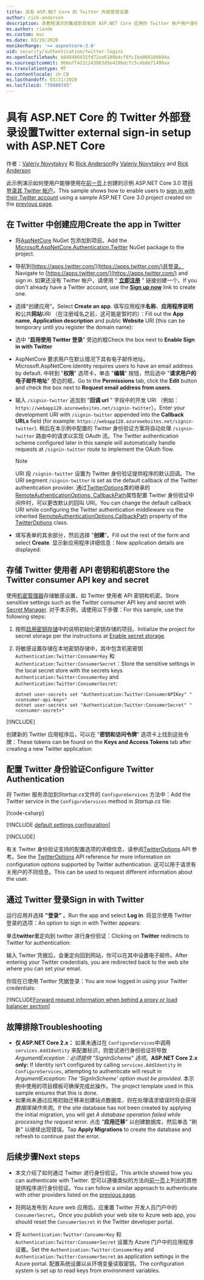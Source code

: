 ```yaml
---
title: 具有 ASP.NET Core 的 Twitter 外部登录设置
author: rick-anderson
description: 本教程演示的集成到现有的 ASP.NET Core 应用的 Twitter 帐户用户身份验证。
ms.author: riande
ms.custom: mvc
ms.date: 03/19/2020
monikerRange: '>= aspnetcore-3.0'
uid: security/authentication/twitter-logins
ms.openlocfilehash: b848486415fd72ce6180b4cf8fc1ba00410d694a
ms.sourcegitcommit: 9b6e7f421c243963d5e419bdcfc5c4bde71499aa
ms.translationtype: MT
ms.contentlocale: zh-CN
ms.lasthandoff: 03/21/2020
ms.locfileid: "79989745"
---
```

# <a name="twitter-external-sign-in-setup-with-aspnet-core"></a><span data-ttu-id="1f67f-103">具有 ASP.NET Core 的 Twitter 外部登录设置</span><span class="sxs-lookup"><span data-stu-id="1f67f-103">Twitter external sign-in setup with ASP.NET Core</span></span>

<span data-ttu-id="1f67f-104">作者：[Valeriy Novytskyy](https://github.com/01binary) 和 [Rick Anderson](https://twitter.com/RickAndMSFT)</span><span class="sxs-lookup"><span data-stu-id="1f67f-104">By [Valeriy Novytskyy](https://github.com/01binary) and [Rick Anderson](https://twitter.com/RickAndMSFT)</span></span>

<span data-ttu-id="1f67f-105">此示例演示如何使用户能够使用在[前一页](xref:security/authentication/social/index)上创建的示例 ASP.NET Core 3.0 项目[登录其 Twitter 帐户](https://dev.twitter.com/web/sign-in/desktop-browser)。</span><span class="sxs-lookup"><span data-stu-id="1f67f-105">This sample shows how to enable users to [sign in with their Twitter account](https://dev.twitter.com/web/sign-in/desktop-browser) using a sample ASP.NET Core 3.0 project created on the [previous page](xref:security/authentication/social/index).</span></span>

## <a name="create-the-app-in-twitter"></a><span data-ttu-id="1f67f-106">在 Twitter 中创建应用</span><span class="sxs-lookup"><span data-stu-id="1f67f-106">Create the app in Twitter</span></span>

* <span data-ttu-id="1f67f-107">将[AspNetCore](https://www.nuget.org/packages/Microsoft.AspNetCore.Authentication.Twitter/3.0.0) NuGet 包添加到项目。</span><span class="sxs-lookup"><span data-stu-id="1f67f-107">Add the [Microsoft.AspNetCore.Authentication.Twitter](https://www.nuget.org/packages/Microsoft.AspNetCore.Authentication.Twitter/3.0.0) NuGet package to the project.</span></span>

* <span data-ttu-id="1f67f-108">导航到[https://apps.twitter.com/](https://apps.twitter.com/)并登录。</span><span class="sxs-lookup"><span data-stu-id="1f67f-108">Navigate to [https://apps.twitter.com/](https://apps.twitter.com/) and sign in.</span></span> <span data-ttu-id="1f67f-109">如果还没有 Twitter 帐户，请使用 " **[立即注册](https://twitter.com/signup)** " 链接创建一个。</span><span class="sxs-lookup"><span data-stu-id="1f67f-109">If you don't already have a Twitter account, use the **[Sign up now](https://twitter.com/signup)** link to create one.</span></span>

* <span data-ttu-id="1f67f-110">选择“创建应用”。</span><span class="sxs-lookup"><span data-stu-id="1f67f-110">Select **Create an app**.</span></span> <span data-ttu-id="1f67f-111">填写应用程序**名称**、**应用程序说明**和公共**网站**URI （在注册域名之前，这可能是暂时的）：</span><span class="sxs-lookup"><span data-stu-id="1f67f-111">Fill out the **App name**, **Application description** and public **Website** URI (this can be temporary until you register the domain name):</span></span>

* <span data-ttu-id="1f67f-112">选中 "**启用使用 Twitter 登录**" 旁边的框</span><span class="sxs-lookup"><span data-stu-id="1f67f-112">Check the box next to **Enable Sign in with Twitter**</span></span>

* <span data-ttu-id="1f67f-113">AspNetCore 要求用户在默认情况下具有电子邮件地址。</span><span class="sxs-lookup"><span data-stu-id="1f67f-113">Microsoft.AspNetCore.Identity requires users to have an email address by default.</span></span> <span data-ttu-id="1f67f-114">中转到 "**权限**" 选项卡，单击 "**编辑**" 按钮，然后选中 "**请求用户的电子邮件地址**" 旁边的框。</span><span class="sxs-lookup"><span data-stu-id="1f67f-114">Go to the **Permissions** tab, click the **Edit** button and check the box next to **Request email address from users**.</span></span>

* <span data-ttu-id="1f67f-115">输入 `/signin-twitter` 追加到 "**回调 url** " 字段中的开发 URI （例如： `https://webapp128.azurewebsites.net/signin-twitter`）。</span><span class="sxs-lookup"><span data-stu-id="1f67f-115">Enter your development URI with `/signin-twitter` appended into the **Callback URLs** field (for example: `https://webapp128.azurewebsites.net/signin-twitter`).</span></span> <span data-ttu-id="1f67f-116">稍后在本示例中配置的 Twitter 身份验证方案将自动处理 `/signin-twitter` 路由中的请求以实现 OAuth 流。</span><span class="sxs-lookup"><span data-stu-id="1f67f-116">The Twitter authentication scheme configured later in this sample will automatically handle requests at `/signin-twitter` route to implement the OAuth flow.</span></span>

  > [!NOTE]
  > <span data-ttu-id="1f67f-117">URI 段 `/signin-twitter` 设置为 Twitter 身份验证提供程序的默认回调。</span><span class="sxs-lookup"><span data-stu-id="1f67f-117">The URI segment `/signin-twitter` is set as the default callback of the Twitter authentication provider.</span></span> <span data-ttu-id="1f67f-118">通过[TwitterOptions](/dotnet/api/microsoft.aspnetcore.authentication.twitter.twitteroptions)类的继承的[RemoteAuthenticationOptions. CallbackPath](/dotnet/api/microsoft.aspnetcore.authentication.remoteauthenticationoptions.callbackpath)属性配置 Twitter 身份验证中间件时，可以更改默认的回叫 URI。</span><span class="sxs-lookup"><span data-stu-id="1f67f-118">You can change the default callback URI while configuring the Twitter authentication middleware via the inherited [RemoteAuthenticationOptions.CallbackPath](/dotnet/api/microsoft.aspnetcore.authentication.remoteauthenticationoptions.callbackpath) property of the [TwitterOptions](/dotnet/api/microsoft.aspnetcore.authentication.twitter.twitteroptions) class.</span></span>

* <span data-ttu-id="1f67f-119">填写表单的其余部分，然后选择 "**创建**"。</span><span class="sxs-lookup"><span data-stu-id="1f67f-119">Fill out the rest of the form and select **Create**.</span></span> <span data-ttu-id="1f67f-120">显示新应用程序详细信息：</span><span class="sxs-lookup"><span data-stu-id="1f67f-120">New application details are displayed:</span></span>

## <a name="store-the-twitter-consumer-api-key-and-secret"></a><span data-ttu-id="1f67f-121">存储 Twitter 使用者 API 密钥和机密</span><span class="sxs-lookup"><span data-stu-id="1f67f-121">Store the Twitter consumer API key and secret</span></span>

<span data-ttu-id="1f67f-122">使用[机密管理器](xref:security/app-secrets)存储敏感设置，如 Twitter 使用者 API 密钥和机密。</span><span class="sxs-lookup"><span data-stu-id="1f67f-122">Store sensitive settings such as the Twitter consumer API key and secret with [Secret Manager](xref:security/app-secrets).</span></span> <span data-ttu-id="1f67f-123">对于本示例，请使用以下步骤：</span><span class="sxs-lookup"><span data-stu-id="1f67f-123">For this sample, use the following steps:</span></span>

1. <span data-ttu-id="1f67f-124">按照[启用密钥存储](xref:security/app-secrets#enable-secret-storage)中的说明初始化密钥存储的项目。</span><span class="sxs-lookup"><span data-stu-id="1f67f-124">Initialize the project for secret storage per the instructions at [Enable secret storage](xref:security/app-secrets#enable-secret-storage).</span></span>
1. <span data-ttu-id="1f67f-125">将敏感设置存储在本地密钥存储中，其中包含机密密钥 `Authentication:Twitter:ConsumerKey` 和 `Authentication:Twitter:ConsumerSecret`：</span><span class="sxs-lookup"><span data-stu-id="1f67f-125">Store the sensitive settings in the local secret store with the secrets keys `Authentication:Twitter:ConsumerKey` and `Authentication:Twitter:ConsumerSecret`:</span></span>

    ```dotnetcli
    dotnet user-secrets set "Authentication:Twitter:ConsumerAPIKey" "<consumer-api-key>"
    dotnet user-secrets set "Authentication:Twitter:ConsumerSecret" "<consumer-secret>"
    ```

[!INCLUDE[](~/includes/environmentVarableColon.md)]

<span data-ttu-id="1f67f-126">创建新的 Twitter 应用程序后，可以在 "**密钥和访问令牌**" 选项卡上找到这些令牌：</span><span class="sxs-lookup"><span data-stu-id="1f67f-126">These tokens can be found on the **Keys and Access Tokens** tab after creating a new Twitter application:</span></span>

## <a name="configure-twitter-authentication"></a><span data-ttu-id="1f67f-127">配置 Twitter 身份验证</span><span class="sxs-lookup"><span data-stu-id="1f67f-127">Configure Twitter Authentication</span></span>

<span data-ttu-id="1f67f-128">将 Twitter 服务添加到*Startup.cs*文件的 `ConfigureServices` 方法中：</span><span class="sxs-lookup"><span data-stu-id="1f67f-128">Add the Twitter service in the `ConfigureServices` method in *Startup.cs* file:</span></span>

[!code-csharp[](~/security/authentication/social/social-code/3.x/StartupTwitter3x.cs?name=snippet&highlight=10-15)]

[!INCLUDE [default settings configuration](includes/default-settings.md)]

[!INCLUDE[](includes/chain-auth-providers.md)]

<span data-ttu-id="1f67f-129">有关 Twitter 身份验证支持的配置选项的详细信息，请参阅[TwitterOptions](/dotnet/api/microsoft.aspnetcore.builder.twitteroptions) API 参考。</span><span class="sxs-lookup"><span data-stu-id="1f67f-129">See the [TwitterOptions](/dotnet/api/microsoft.aspnetcore.builder.twitteroptions) API reference for more information on configuration options supported by Twitter authentication.</span></span> <span data-ttu-id="1f67f-130">这可以用于请求有关用户的不同信息。</span><span class="sxs-lookup"><span data-stu-id="1f67f-130">This can be used to request different information about the user.</span></span>

## <a name="sign-in-with-twitter"></a><span data-ttu-id="1f67f-131">通过 Twitter 登录</span><span class="sxs-lookup"><span data-stu-id="1f67f-131">Sign in with Twitter</span></span>

<span data-ttu-id="1f67f-132">运行应用并选择 **"登录"** 。</span><span class="sxs-lookup"><span data-stu-id="1f67f-132">Run the app and select **Log in**.</span></span> <span data-ttu-id="1f67f-133">将显示使用 Twitter 登录的选项：</span><span class="sxs-lookup"><span data-stu-id="1f67f-133">An option to sign in with Twitter appears:</span></span>

<span data-ttu-id="1f67f-134">单击**twitter**重定向到 twitter 进行身份验证：</span><span class="sxs-lookup"><span data-stu-id="1f67f-134">Clicking on **Twitter** redirects to Twitter for authentication:</span></span>

<span data-ttu-id="1f67f-135">输入 Twitter 凭据后，会重定向回到网站，你可以在其中设置电子邮件。</span><span class="sxs-lookup"><span data-stu-id="1f67f-135">After entering your Twitter credentials, you are redirected back to the web site where you can set your email.</span></span>

<span data-ttu-id="1f67f-136">你现在已使用 Twitter 凭据登录：</span><span class="sxs-lookup"><span data-stu-id="1f67f-136">You are now logged in using your Twitter credentials:</span></span>

[!INCLUDE[Forward request information when behind a proxy or load balancer section](includes/forwarded-headers-middleware.md)]

## <a name="troubleshooting"></a><span data-ttu-id="1f67f-137">故障排除</span><span class="sxs-lookup"><span data-stu-id="1f67f-137">Troubleshooting</span></span>

* <span data-ttu-id="1f67f-138">**仅 ASP.NET Core 2.x：** 如果未通过在 `ConfigureServices`中调用 `services.AddIdentity` 来配置标识，则尝试进行身份验证将导致*ArgumentException：必须提供 "SignInScheme" 选项*。</span><span class="sxs-lookup"><span data-stu-id="1f67f-138">**ASP.NET Core 2.x only:** If Identity isn't configured by calling `services.AddIdentity` in `ConfigureServices`, attempting to authenticate will result in *ArgumentException: The 'SignInScheme' option must be provided*.</span></span> <span data-ttu-id="1f67f-139">本示例中使用的项目模板可确保完成此操作。</span><span class="sxs-lookup"><span data-stu-id="1f67f-139">The project template used in this sample ensures that this is done.</span></span>
* <span data-ttu-id="1f67f-140">如果尚未通过应用初始迁移来创建站点数据库，则在处理请求错误时将会获得*数据库操作失败*。</span><span class="sxs-lookup"><span data-stu-id="1f67f-140">If the site database has not been created by applying the initial migration, you will get *A database operation failed while processing the request* error.</span></span> <span data-ttu-id="1f67f-141">点击 "**应用迁移**" 以创建数据库，然后单击 "刷新" 以继续出现错误。</span><span class="sxs-lookup"><span data-stu-id="1f67f-141">Tap **Apply Migrations** to create the database and refresh to continue past the error.</span></span>

## <a name="next-steps"></a><span data-ttu-id="1f67f-142">后续步骤</span><span class="sxs-lookup"><span data-stu-id="1f67f-142">Next steps</span></span>

* <span data-ttu-id="1f67f-143">本文介绍了如何通过 Twitter 进行身份验证。</span><span class="sxs-lookup"><span data-stu-id="1f67f-143">This article showed how you can authenticate with Twitter.</span></span> <span data-ttu-id="1f67f-144">您可以遵循类似的方法向[前一页](xref:security/authentication/social/index)上列出的其他提供程序进行身份验证。</span><span class="sxs-lookup"><span data-stu-id="1f67f-144">You can follow a similar approach to authenticate with other providers listed on the [previous page](xref:security/authentication/social/index).</span></span>

* <span data-ttu-id="1f67f-145">将网站发布到 Azure web 应用后，应重置 Twitter 开发人员门户中的 `ConsumerSecret`。</span><span class="sxs-lookup"><span data-stu-id="1f67f-145">Once you publish your web site to Azure web app, you should reset the `ConsumerSecret` in the Twitter developer portal.</span></span>

* <span data-ttu-id="1f67f-146">将 `Authentication:Twitter:ConsumerKey` 和 `Authentication:Twitter:ConsumerSecret` 设置为 Azure 门户中的应用程序设置。</span><span class="sxs-lookup"><span data-stu-id="1f67f-146">Set the `Authentication:Twitter:ConsumerKey` and `Authentication:Twitter:ConsumerSecret` as application settings in the Azure portal.</span></span> <span data-ttu-id="1f67f-147">配置系统设置以从环境变量读取密钥。</span><span class="sxs-lookup"><span data-stu-id="1f67f-147">The configuration system is set up to read keys from environment variables.</span></span>
